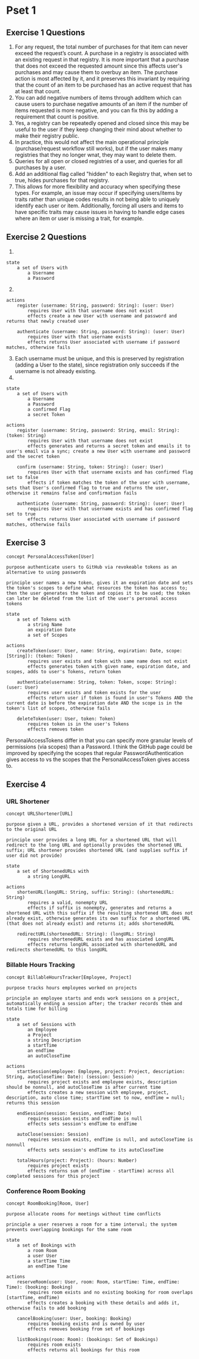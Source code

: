 # Pset 1

## Exercise 1 Questions

1. For any request, the total number of purchases for that item can never exceed the request’s count. A purchase in a registry is associated with an existing request in that registry. It is more important that a purchase that does not exceed the requested amount since this affects user's purchases and may cause them to overbuy an item. The purchase action is most affected by it, and it preserves this invariant by requiring that the count of an item to be purchased has an active request that has at least that count.
2. You can add negative numbers of items through addItem which can cause users to purchase negative amounts of an item if the number of items requested is more negative, and you can fix this by adding a requirement that count is positive.
3. Yes, a registry can be repeatedly opened and closed since this may be useful to the user if they keep changing their mind about whether to make their registry public.
4. In practice, this would not affect the main operational principle (purchase/request workflow still works), but if the user makes many registries that they no longer wnat, they may want to delete them.
5. Queries for all open or closed registries of a user, and queries for all purchases by a user.
6. Add an additional flag called "hidden" to each Registry that, when set to true, hides purchases for that registry.
7. This allows for more flexibility and accuracy when specifying these types. For example, an issue may occur if specifying users/items by traits rather than unique codes results in not being able to uniquely identify each user or item. Additionally, forcing all users and items to have specific traits may cause issues in having to handle edge cases where an item or user is missing a trait, for example.

## Exercise 2 Questions

1.

```
state
    a set of Users with
        a Username
        a Password
```

2.

```
actions
    register (username: String, password: String): (user: User)
        requires User with that username does not exist
        effects create a new User with username and password and returns that newly created user

    authenticate (username: String, password: String): (user: User)
        requires User with that username exists
        effects returns User associated with username if password matches, otherwise fails
```

3. Each username must be unique, and this is preserved by registration (adding a User to the state), since registration only succeeds if the username is not already existing.
4.

```
state
    a set of Users with
        a Username
        a Password
        a confirmed Flag
        a secret Token

actions
    register (username: String, password: String, email: String): (token: String)
        requires User with that username does not exist
        effects generates and returns a secret token and emails it to user's email via a sync; create a new User with username and password and the secret token

    confirm (username: String, token: String): (user: User)
        requires User with that username exists and has confirmed flag set to false
        effects if token matches the token of the user with username, sets that User's confirmed flag to true and returns the user, otherwise it remains false and confirmation fails

    authenticate (username: String, password: String): (user: User)
        requires User with that username exists and has confirmed flag set to true
        effects returns User associated with username if password matches, otherwise fails
```

## Exercise 3

```
concept PersonalAccessToken[User]

purpose authenticate users to GitHub via revokeable tokens as an alternative to using passwords

principle user names a new token, gives it an expiration date and sets the token's scopes to define what resources the token has access to; then the user generates the token and copies it to be used; the token can later be deleted from the list of the user's personal access tokens

state
    a set of Tokens with
        a string Name
        an expiration Date
        a set of Scopes

actions
    createToken(user: User, name: String, expiration: Date, scope: [String]): (token: Token)
        requires user exists and token with same name does not exist
        effects generates token with given name, expiration date, and scopes, adds to user's Tokens, return token

    authenticate(username: String, token: Token, scope: String): (user: User)
        requires user exists and token exists for the user
        effects return user if token is found in user's Tokens AND the current date is before the expiration date AND the scope is in the token's list of scopes, otherwise fails

    deleteToken(user: User, token: Token)
        requires token is in the user's Tokens
        effects removes token
```

PersonalAccessTokens differ in that you can specify more granular levels of permissions (via scopes) than a Password. I think the GitHub page could be improved by specifying the scopes that regular PasswordAuthentication gives access to vs the scopes that the PersonalAccessToken gives access to.

## Exercise 4

### URL Shortener

```
concept URLShortener[URL]

purpose given a URL, provides a shortened version of it that redirects to the original URL

principle user provides a long URL for a shortened URL that will redirect to the long URL and optionally provides the shortened URL suffix; URL shortener provides shortened URL (and supplies suffix if user did not provide)

state
    a set of ShortenedURLs with
        a string LongURL

actions
    shortenURL(longURL: String, suffix: String): (shortenedURL: String)
        requires a valid, nonempty URL
        effects if suffix is nonempty, generates and returns a shortened URL with this suffix if the resulting shortened URL does not already exist, otherwise generates its own suffix for a shortened URL (that does not already exist) and returns it; adds shortenedURL

    redirectURL(shortenedURL: String): (longURL: String)
        requires shortenedURL exists and has associated LongURL
        effects returns longURL associated with shortenedURL and redirects shortenedURL to this longURL
```

### Billable Hours Tracking

```
concept BillableHoursTracker[Employee, Project]

purpose tracks hours employees worked on projects

principle an employee starts and ends work sessions on a project, automatically ending a session after; the tracker records them and totals time for billing

state
    a set of Sessions with
        an Employee
        a Project
        a string Description
        a startTime
        an endTime
        an autoCloseTime

actions
    startSession(employee: Employee, project: Project, description: String, autoCloseTime: Date): (session: Session)
        requires project exists and employee exists, description should be nonnull, and autoCloseTime is after current time
        effects creates a new session with employee, project, description, auto close time; startTime set to now, endTime = null; returns this session

    endSession(session: Session, endTime: Date)
        requires session exists and endTime is null
        effects sets session's endTime to endTime

    autoClose(session: Session)
        requires session exists, endTime is null, and autoCloseTime is nonnull
        effects sets session's endTime to its autoCloseTime

    totalHours(project: Project): (hours: Number)
        requires project exists
        effects returns sum of (endTime - startTime) across all completed sessions for this project
```

### Conference Room Booking

```
concept RoomBooking[Room, User]

purpose allocate rooms for meetings without time conflicts

principle a user reserves a room for a time interval; the system prevents overlapping bookings for the same room

state
    a set of Bookings with
        a room Room
        a user User
        a startTime Time
        an endTime Time

actions
    reserveRoom(user: User, room: Room, startTime: Time, endTime: Time): (booking: Booking)
        requires room exists and no existing booking for room overlaps [startTime, endTime)
        effects creates a booking with these details and adds it, otherwise fails to add booking

    cancelBooking(user: User, booking: Booking)
        requires booking exists and is owned by user
        effects removes booking from set of bookings

    listBookings(room: Room): (bookings: Set of Bookings)
        requires room exists
        effects returns all bookings for this room
```
